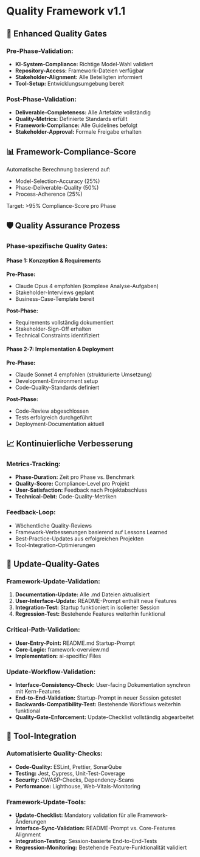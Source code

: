 # Quality Framework v1.1

## 🎯 **Enhanced Quality Gates**

### Pre-Phase-Validation:
- **KI-System-Compliance:** Richtige Model-Wahl validiert
- **Repository-Access:** Framework-Dateien verfügbar
- **Stakeholder-Alignment:** Alle Beteiligten informiert
- **Tool-Setup:** Entwicklungsumgebung bereit

### Post-Phase-Validation:
- **Deliverable-Completeness:** Alle Artefakte vollständig
- **Quality-Metrics:** Definierte Standards erfüllt
- **Framework-Compliance:** Alle Guidelines befolgt
- **Stakeholder-Approval:** Formale Freigabe erhalten

## 📊 **Framework-Compliance-Score**
Automatische Berechnung basierend auf:
- Model-Selection-Accuracy (25%)
- Phase-Deliverable-Quality (50%)
- Process-Adherence (25%)

Target: >95% Compliance-Score pro Phase

## 🛡️ **Quality Assurance Prozess**

### Phase-spezifische Quality Gates:

#### Phase 1: Konzeption & Requirements
**Pre-Phase:**
- Claude Opus 4 empfohlen (komplexe Analyse-Aufgaben)
- Stakeholder-Interviews geplant
- Business-Case-Template bereit

**Post-Phase:**
- Requirements vollständig dokumentiert
- Stakeholder-Sign-Off erhalten
- Technical Constraints identifiziert

#### Phase 2-7: Implementation & Deployment
**Pre-Phase:**
- Claude Sonnet 4 empfohlen (strukturierte Umsetzung)
- Development-Environment setup
- Code-Quality-Standards definiert

**Post-Phase:**
- Code-Review abgeschlossen
- Tests erfolgreich durchgeführt
- Deployment-Documentation aktuell

## 📈 **Kontinuierliche Verbesserung**

### Metrics-Tracking:
- **Phase-Duration:** Zeit pro Phase vs. Benchmark
- **Quality-Score:** Compliance-Level pro Projekt
- **User-Satisfaction:** Feedback nach Projektabschluss
- **Technical-Debt:** Code-Quality-Metriken

### Feedback-Loop:
- Wöchentliche Quality-Reviews
- Framework-Verbesserungen basierend auf Lessons Learned
- Best-Practice-Updates aus erfolgreichen Projekten
- Tool-Integration-Optimierungen

## 🔄 **Update-Quality-Gates**

### Framework-Update-Validation:
1. **Documentation-Update:** Alle .md Dateien aktualisiert
2. **User-Interface-Update:** README-Prompt enthält neue Features
3. **Integration-Test:** Startup funktioniert in isolierter Session
4. **Regression-Test:** Bestehende Features weiterhin funktional

### Critical-Path-Validation:
- **User-Entry-Point:** README.md Startup-Prompt
- **Core-Logic:** framework-overview.md
- **Implementation:** ai-specific/ Files

### Update-Workflow-Validation:
- **Interface-Consistency-Check:** User-facing Dokumentation synchron mit Kern-Features
- **End-to-End-Validation:** Startup-Prompt in neuer Session getestet
- **Backwards-Compatibility-Test:** Bestehende Workflows weiterhin funktional
- **Quality-Gate-Enforcement:** Update-Checklist vollständig abgearbeitet

## 🔧 **Tool-Integration**

### Automatisierte Quality-Checks:
- **Code-Quality:** ESLint, Prettier, SonarQube
- **Testing:** Jest, Cypress, Unit-Test-Coverage
- **Security:** OWASP-Checks, Dependency-Scans
- **Performance:** Lighthouse, Web-Vitals-Monitoring

### Framework-Update-Tools:
- **Update-Checklist:** Mandatory validation für alle Framework-Änderungen
- **Interface-Sync-Validation:** README-Prompt vs. Core-Features Alignment
- **Integration-Testing:** Session-basierte End-to-End-Tests
- **Regression-Monitoring:** Bestehende Feature-Funktionalität validiert